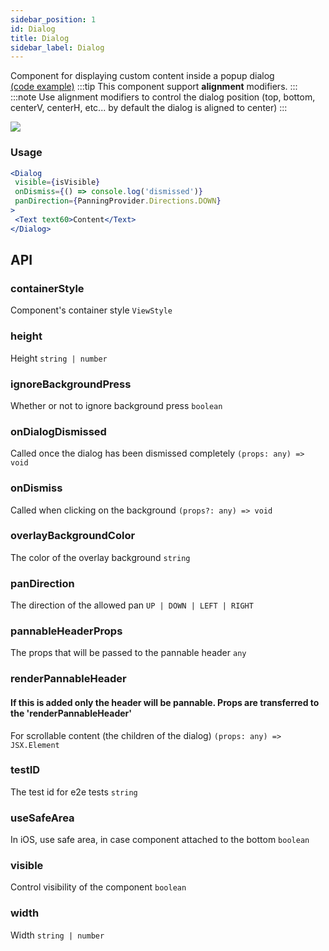 ```yaml
---
sidebar_position: 1
id: Dialog
title: Dialog
sidebar_label: Dialog
---
```


Component for displaying custom content inside a popup dialog  
[(code example)](https://github.com/wix/react-native-ui-lib/blob/master/demo/src/screens/componentScreens/DialogScreen.js)
:::tip
This component support **alignment** modifiers.
:::
:::note
Use alignment modifiers to control the dialog position (top, bottom, centerV, centerH, etc... by default the dialog is aligned to center)
:::
<div style={{display: 'flex', flexDirection: 'row', overflowX: 'auto', maxHeight: '500px', alignItems: 'center'}}><img style={{maxHeight: '420px'}} src={'https://github.com/wix/react-native-ui-lib/blob/master/demo/showcase/Dialog/Dialog.gif?raw=true'}/>

</div>

### Usage
``` jsx live
<Dialog
 visible={isVisible}
 onDismiss={() => console.log('dismissed')}
 panDirection={PanningProvider.Directions.DOWN}
>
 <Text text60>Content</Text>
</Dialog>
```
## API
### containerStyle
Component's container style
`ViewStyle ` 

### height
Height
`string | number ` 

### ignoreBackgroundPress
Whether or not to ignore background press
`boolean ` 

### onDialogDismissed
Called once the dialog has been dismissed completely
`(props: any) => void ` 

### onDismiss
Called when clicking on the background
`(props?: any) => void ` 

### overlayBackgroundColor
The color of the overlay background
`string ` 

### panDirection
The direction of the allowed pan
`UP | DOWN | LEFT | RIGHT ` 

### pannableHeaderProps
The props that will be passed to the pannable header
`any ` 

### renderPannableHeader
#### If this is added only the header will be pannable. Props are transferred to the 'renderPannableHeader'
For scrollable content (the children of the dialog)
`(props: any) => JSX.Element ` 

### testID
The test id for e2e tests
`string ` 

### useSafeArea
In iOS, use safe area, in case component attached to the bottom
`boolean ` 

### visible
Control visibility of the component
`boolean ` 

### width
Width
`string | number ` 


